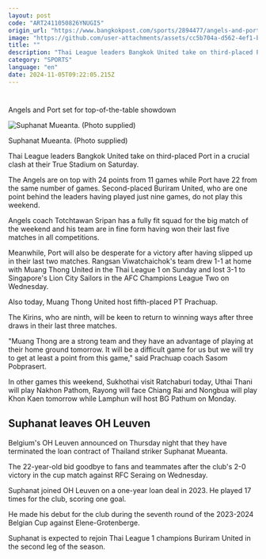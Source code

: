 ```yaml
---
layout: post
code: "ART2411050826YNUGI5"
origin_url: "https://www.bangkokpost.com/sports/2894477/angels-and-port-set-for-top-of-the-table-showdown"
image: "https://github.com/user-attachments/assets/cc5b704a-d562-4ef1-b09b-5aaccc940e6e"
title: ""
description: "Thai League leaders Bangkok United take on third-placed Port in a crucial clash at their True Stadium on Saturday."
category: "SPORTS"
language: "en"
date: 2024-11-05T09:22:05.215Z
---
```


# 

Angels and Port set for top-of-the-table showdown

![Suphanat Mueanta. (Photo supplied)](https://github.com/user-attachments/assets/b63e51bf-c719-4137-b8ca-7d7262d1bf21)

Suphanat Mueanta. (Photo supplied)

Thai League leaders Bangkok United take on third-placed Port in a crucial clash at their True Stadium on Saturday.

The Angels are on top with 24 points from 11 games while Port have 22 from the same number of games. Second-placed Buriram United, who are one point behind the leaders having played just nine games, do not play this weekend.

Angels coach Totchtawan Sripan has a fully fit squad for the big match of the weekend and his team are in fine form having won their last five matches in all competitions.

Meanwhile, Port will also be desperate for a victory after having slipped up in their last two matches. Rangsan Viwatchaichok's team drew 1-1 at home with Muang Thong United in the Thai League 1 on Sunday and lost 3-1 to Singapore's Lion City Sailors in the AFC Champions League Two on Wednesday.

Also today, Muang Thong United host fifth-placed PT Prachuap.

The Kirins, who are ninth, will be keen to return to winning ways after three draws in their last three matches.

"Muang Thong are a strong team and they have an advantage of playing at their home ground tomorrow. It will be a difficult game for us but we will try to get at least a point from this game," said Prachuap coach Sasom Pobprasert.

In other games this weekend, Sukhothai visit Ratchaburi today, Uthai Thani will play Nakhon Pathom, Rayong will face Chiang Rai and Nongbua will play Khon Kaen tomorrow while Lamphun will host BG Pathum on Monday.

**Suphanat leaves OH Leuven**
-----------------------------

Belgium's OH Leuven announced on Thursday night that they have terminated the loan contract of Thailand striker Suphanat Mueanta.

The 22-year-old bid goodbye to fans and teammates after the club's 2-0 victory in the cup match against RFC Seraing on Wednesday.

Suphanat joined OH Leuven on a one-year loan deal in 2023. He played 17 times for the club, scoring one goal.

He made his debut for the club during the seventh round of the 2023-2024 Belgian Cup against Elene-Grotenberge.

Suphanat is expected to rejoin Thai League 1 champions Buriram United in the second leg of the season.